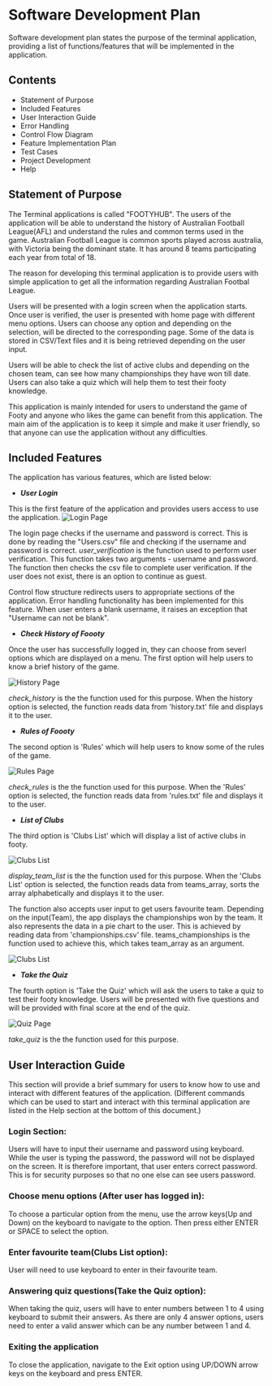 # Software Development Plan

Software development plan states the purpose of the terminal application, providing a list of functions/features that will be implemented in the application.

## Contents

*  Statement of Purpose
*  Included Features
*  User Interaction Guide
*  Error Handling
*  Control Flow Diagram
*  Feature Implementation Plan
*  Test Cases
*  Project Development 
*  Help

## Statement of Purpose

The Terminal applications is called "FOOTYHUB". The users of the application will be able to understand the history of Australian Football League(AFL) and understand the rules and common terms used in the game. Australian Football League is common sports played across australia, with Victoria being the dominant state. It has around 8 teams participating each year from total of 18.

The reason for developing this terminal application is to provide users with simple application to get all the information regarding Australian Footbal League.

Users will be presented with a login screen when the application starts. Once user is verified, the user is presented with home page with different menu options.
Users can choose any option and depending on the selection, will be directed to the corresponding page.
Some of the data is stored in CSV/Text files and it is being retrieved depending on the user input.

Users will be able to check the list of active clubs and depending on the chosen team, can see how many championships they have won till date. Users can also take a quiz which will help them to test their footy knowledge.

This application is mainly intended for users to understand the game of Footy and anyone who likes the game can benefit from this application. The main aim of the application is to keep it simple and make it user friendly, so that anyone can use the application without any difficulties.

## Included Features

The application has various features, which are listed below:

* ***User Login***

This is the first feature of the application and provides users access to use the application.
![Login Page](Login.png)

The login page checks if the username and password is correct. This is done by reading the "Users.csv" file and checking if the username and password is correct.
*user_verification* is the function used to perform user verification. This function takes two arguments - username and password. The function then checks the csv file to complete user verification.
If the user does not exist, there is an option to continue as guest.

Control flow structure redirects users to appropriate sections of the application.
Error handling functionality has been implemented for this feature. When user enters a blank username, it raises an exception that "Username can not be blank". 


* ***Check History of Foooty***

Once the user has successfully logged in, they can choose from severl options which are displayed on a menu.
The first option will help users to know a brief history of the game.

![History Page](History.png)

*check_history* is the the function used for this purpose.
When the history option is selected, the function reads data from 'history.txt' file and displays it to the user.


* ***Rules of Foooty***

The second option is 'Rules' which will help users to know some of the rules of the game.

![Rules Page](Rules.png)

*check_rules* is the the function used for this purpose.
When the 'Rules' option is selected, the function reads data from 'rules.txt' file and displays it to the user.


* ***List of Clubs***

The third option is 'Clubs List' which will display a list of active clubs in footy.

![Clubs List](Clubs.png)

*display_team_list* is the the function used for this purpose.
When the 'Clubs List' option is selected, the function reads data from teams_array, sorts the array alphabetically and displays it to the user.

The function also accepts user input to get users favourite team. Depending on the input(Team), the app displays the championships won by the team. It also represents the data in a pie chart to the user.
This is achieved by reading data from 'championships.csv' file. teams_championships is the function used to achieve this, which takes team_array as an argument.

![Clubs List](Clubs1.png)


* ***Take the Quiz***

The fourth option is 'Take the Quiz' which will ask the users to take a quiz to test their footy knowledge.
Users will be presented with five questions and will be provided with final score at the end of the quiz.

![Quiz Page](Quiz.png)

*take_quiz* is the the function used for this purpose.


## User Interaction Guide

This section will provide a brief summary for users to know how to use and interact with different features of the application.
(Different commands which can be used to start and interact with this terminal application are listed in the Help section at the bottom of this document.)

### Login Section:
Users will have to input their username and password using keyboard. While the user is typing the password, the password will not be displayed on the screen. It is therefore important, that user enters correct password.
This is for security purposes so that no one else can see users password.


### Choose menu options (After user has logged in):
To choose a particular option from the menu, use the arrow keys(Up and Down) on the keyboard to navigate to the option.
Then press either ENTER or SPACE to select the option.


### Enter favourite team(Clubs List option):
User will need to use keyboard to enter in their favourite team.


### Answering quiz questions(Take the Quiz option):
When taking the quiz, users will have to enter numbers between 1 to 4 using keyboard to submit their answers. As there are only 4 answer options, users need to enter a valid answer which can be any number between 1 and 4.

### Exiting the application
To close the application, navigate to the Exit option using UP/DOWN arrow keys on the keyboard and press ENTER.


